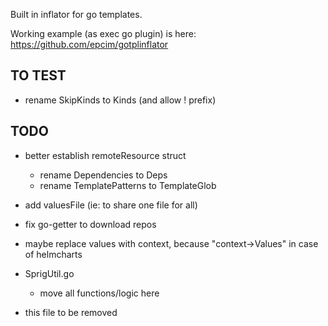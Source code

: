 

Built in inflator for go templates.

Working example (as exec go plugin) is here: https://github.com/epcim/gotplinflator

## TO TEST
  - rename SkipKinds to Kinds (and allow ! prefix)

## TODO

- better establish remoteResource struct
  - rename Dependencies to Deps
  - rename TemplatePatterns to TemplateGlob

- add valuesFile (ie: to share one file for all)

- fix go-getter to download repos

- maybe replace values with context, because "context->Values" in case of helmcharts

- SprigUtil.go
  - move all functions/logic here

- this file to be removed

